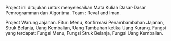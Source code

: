 Project ini ditujukan untuk menyelesaikan Mata Kuliah Dasar-Dasar Pemrogramman dan Algoritma.
Team : Reval and Iman.

Project Warung Jajanan.
Fitur: Menu, Konfirmasi Penambambahan Jajanan, Struk Belanja, Uang Kembalian, Uang Tambahan ketika Uang Kurang.
Fungsi yang terdapat: Fungsi Menu, Fungsi Struk Belanja, Fungsi Uang Kembalian.
